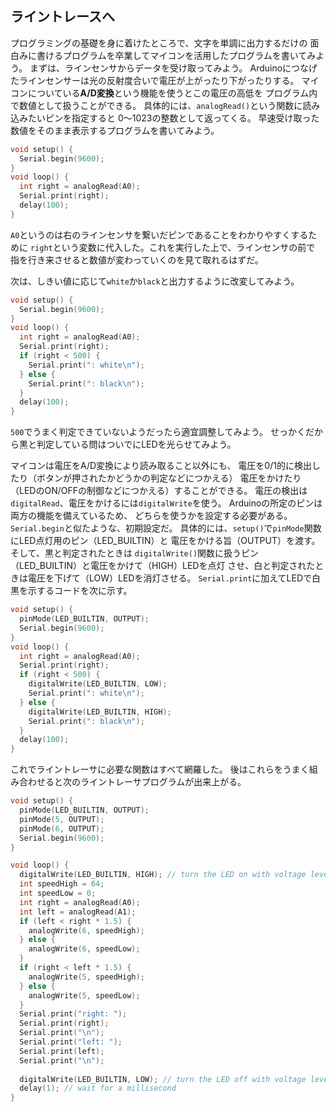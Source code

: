 ## ライントレースへ

プログラミングの基礎を身に着けたところで、文字を単調に出力するだけの
面白みに書けるプログラムを卒業してマイコンを活用したプログラムを書いてみよう。
まずは、ラインセンサからデータを受け取ってみよう。
Arduinoにつなげたラインセンサーは光の反射度合いで電圧が上がったり下がったりする。
マイコンについている**A/D変換**という機能を使うとこの電圧の高低を
プログラム内で数値として扱うことができる。
具体的には、`analogRead()`という関数に読み込みたいピンを指定すると
0〜1023の整数として返ってくる。
早速受け取った数値をそのまま表示するプログラムを書いてみよう。

```cpp
void setup() {
  Serial.begin(9600);
}
void loop() {
  int right = analogRead(A0);
  Serial.print(right);
  delay(100);
}
```

`A0`というのは右のラインセンサを繋いだピンであることをわかりやすくするために
`right`という変数に代入した。これを実行した上で、ラインセンサの前で
指を行き来させると数値が変わっていくのを見て取れるはずだ。

次は、しきい値に応じて`white`か`black`と出力するように改変してみよう。

```cpp
void setup() {
  Serial.begin(9600);
}
void loop() {
  int right = analogRead(A0);
  Serial.print(right);
  if (right < 500) {
    Serial.print(": white\n");
  } else {
    Serial.print(": black\n");
  }
  delay(100);
}
```

`500`でうまく判定できていないようだったら適宜調整してみよう。
せっかくだから黒と判定している問はついでにLEDを光らせてみよう。

マイコンは電圧をA/D変換により読み取ること以外にも、
電圧を0/1的に検出したり（ボタンが押されたかどうかの判定などにつかえる）
電圧をかけたり（LEDのON/OFFの制御などにつかえる）することができる。
電圧の検出は`digitalRead`、電圧をかけるには`digitalWrite`を使う。
Arduinoの所定のピンは両方の機能を備えているため、
どちらを使うかを設定する必要がある。`Serial.begin`と似たような、初期設定だ。
具体的には、`setup()`で`pinMode`関数にLED点灯用のピン（LED_BUILTIN）と
電圧をかける旨（OUTPUT）を渡す。そして、黒と判定されたときは
`digitalWrite()`関数に扱うピン（LED_BUILTIN）と電圧をかけて（HIGH）LEDを点灯
させ、白と判定されたときは電圧を下げて（LOW）LEDを消灯させる。
`Serial.print`に加えてLEDで白黒を示するコードを次に示す。

```cpp
void setup() {
  pinMode(LED_BUILTIN, OUTPUT);
  Serial.begin(9600);
}
void loop() {
  int right = analogRead(A0);
  Serial.print(right);
  if (right < 500) {
    digitalWrite(LED_BUILTIN, LOW);
    Serial.print(": white\n");
  } else {
    digitalWrite(LED_BUILTIN, HIGH);
    Serial.print(": black\n");
  }
  delay(100);
}
```

これでライントレーサに必要な関数はすべて網羅した。
後はこれらをうまく組み合わせると次のライントレーサプログラムが出来上がる。

```cpp
void setup() {
  pinMode(LED_BUILTIN, OUTPUT);
  pinMode(5, OUTPUT);
  pinMode(6, OUTPUT);
  Serial.begin(9600);
}

void loop() {
  digitalWrite(LED_BUILTIN, HIGH); // turn the LED on with voltage level HIGH
  int speedHigh = 64;
  int speedLow = 0;
  int right = analogRead(A0);
  int left = analogRead(A1);
  if (left < right * 1.5) {
    analogWrite(6, speedHigh);
  } else {
    analogWrite(6, speedLow);
  }
  if (right < left * 1.5) {
    analogWrite(5, speedHigh);
  } else {
    analogWrite(5, speedLow);
  }
  Serial.print("right: ");
  Serial.print(right);
  Serial.print("\n");
  Serial.print("left: ");
  Serial.print(left);
  Serial.print("\n");
  
  digitalWrite(LED_BUILTIN, LOW); // turn the LED off with voltage level LOW
  delay(1); // wait for a millisecond
}
```

